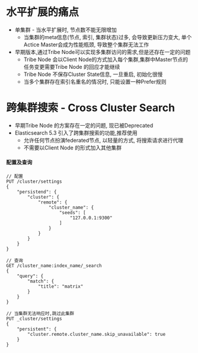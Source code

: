 # 水平扩展的痛点

* 单集群 - 当水平扩展时, 节点数不能无限增加
    - 当集群的meta信息(节点, 索引, 集群状态)过多, 会导致更新压力变大, 单个Actice Master会成为性能瓶颈, 导致整个集群无法工作
* 早期版本,通过Tribe Node可以实现多集群访问的需求,但是还存在一定的问题
    - Tribe Node 会以Client Node的方式加入每个集群,集群中Master节点的任务变更需要Tribe Node 的回应才能继续
    - Tribe Node 不保存Cluster State信息, 一旦重启, 初始化很慢
    - 当多个集群存在索引名重名的情况时, 只能设置一种Prefer规则

# 跨集群搜索 - Cross Cluster Search
* 早期Tribe Node 的方案存在一定的问题, 现已被Deprecated
* Elasticsearch 5.3 引入了跨集群搜索的功能,推荐使用
     - 允许任何节点扮演federated节点, 以轻量的方式, 将搜索请求进行代理
     - 不需要以Client Node 的形式加入其他集群

#### 配置及查询
```http
// 配置
PUT /cluster/settings
{
    "persistend": {
        "cluster": {
            "remote": {
                "cluster_name": {
                    "seeds": [
                        "127.0.0.1:9300"
                    ]
                }
            }
        }
    }
}
```
```http
// 查询
GET /cluster_name:index_name/_search
{
    "query": {
        "match": {
            "title": "matrix"
        }
    }
}
```
```http
// 当集群无法响应时,跳过此集群
PUT _cluster/settings
{
    "persistent": {
        "cluster.remote.cluster_name.skip_unavailable": true
    }
}
```